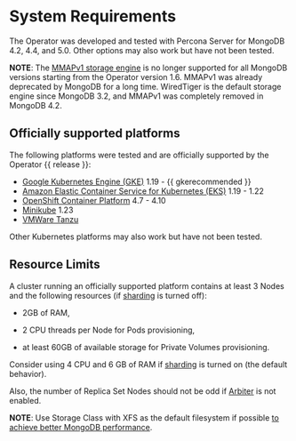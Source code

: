 # System Requirements

The Operator was developed and tested with Percona Server for MongoDB 4.2,
4.4, and 5.0. Other options may also work but have not been tested.

**NOTE**: The [MMAPv1 storage engine](https://docs.mongodb.com/manual/core/storage-engines/)
is no longer supported for all MongoDB versions starting from the Operator
version 1.6. MMAPv1 was already deprecated by MongoDB for a long time.
WiredTiger is the default storage engine since MongoDB 3.2, and MMAPv1 was
completely removed in MongoDB 4.2.

## Officially supported platforms

The following platforms were tested and are officially supported by the Operator
{{ release }}:


* [Google Kubernetes Engine (GKE)](https://cloud.google.com/kubernetes-engine) 1.19 - {{ gkerecommended }}
* [Amazon Elastic Container Service for Kubernetes (EKS)](https://aws.amazon.com) 1.19 - 1.22
* [OpenShift Container Platform](https://www.redhat.com/en/technologies/cloud-computing/openshift) 4.7 - 4.10
* [Minikube](https://minikube.sigs.k8s.io/docs/) 1.23
* [VMWare Tanzu](https://tanzu.vmware.com/)

Other Kubernetes platforms may also work but have not been tested.

## Resource Limits

A cluster running an officially supported platform contains at least 3
Nodes and the following resources (if [sharding](sharding.md#operator-sharding) is
turned off):


* 2GB of RAM,


* 2 CPU threads per Node for Pods provisioning,


* at least 60GB of available storage for Private Volumes provisioning.

Consider using 4 CPU and 6 GB of RAM if [sharding](sharding.md#operator-sharding) is
turned on (the default behavior).

Also, the number of Replica Set Nodes should not be odd
if [Arbiter](arbiter.md#arbiter) is not enabled.

**NOTE**: Use Storage Class with XFS as the default filesystem if possible
[to achieve better MongoDB performance](https://dba.stackexchange.com/questions/190578/is-xfs-still-the-best-choice-for-mongodb).
